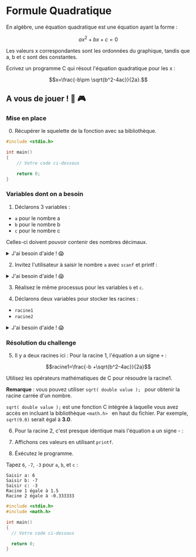 # Formule Quadratique

En algèbre, une équation quadratique est une équation ayant la forme :

$$ax^2 +bx + c = 0$$

Les valeurs x correspondantes sont les ordonnées du graphique, tandis que a, b et c sont des constantes.

Écrivez un programme C qui résout l'équation quadratique pour les x :

$$x=\frac{-b\pm \sqrt{b^2-4ac}}{2a}.$$


## A vous de jouer ! 🧩 🎮

### Mise en place

0. Récupérer le squelette de la fonction avec sa bibliothèque.
```c
#include <stdio.h>

int main()
{
    // Votre code ci-dessous

    return 0;
}
```

### Variables dont on a besoin

1. Déclarons 3 variables :
  - `a` pour le nombre a
  - `b` pour le nombre b
  - `c` pour le nombre c

  Celles-ci doivent pouvoir contenir des nombres décimaux.
  <details>
  <summary>J'ai besoin d'aide ! 😱</summary>
  <p>

  Le type de données ici doit être ``float`` (et non ``int``).

  Vous pouvez déclarer trois variables ``float`` comme suit :

  ```cpp
  float a;
  float b;
  float c;
  ```

  ou

  ```cpp
  float a, b, c;
  ```

  </p>
  </details>


2. Invitez l'utilisateur à saisir le nombre `a` avec `scanf` et printf :

  <details>
  <summary>J'ai besoin d'aide ! 😱</summary>
  <p>

  ```c
  int n;
  printf("Entrez un entier : ");
  scanf("%d", &n);
  ```

  </p>
  </details>


3. Réalisez le même processus pour les variables `b` et `c`.


4. Déclarons deux variables pour stocker les racines :
  - `racine1`
  - `racine2`

  <details>
  <summary>J'ai besoin d'aide ! 😱</summary>
  <p>

  Le type de données ici doit être double (et non int).

  Vous pouvez déclarer trois variables doubles comme suit :

  ```c
  double racine1;
  double racine2;
  ```

  ou

  ```c
  double racine1, racine2;
  ```

  </p>
  </details>

### Résolution du challenge

5. Il y a deux racines ici : Pour la racine 1, l'équation a un signe `+` :

$$racine1=\frac{-b +\sqrt{b^2-4ac}}{2a}$$

  Utilisez les opérateurs mathématiques de C pour résoudre la racine1.

  **Remarque** : vous pouvez utiliser `sqrt( double value );
` pour obtenir la racine carrée d'un nombre.

  `sqrt( double value );` est une fonction C intégrée à laquelle vous avez accès en incluant la bibliothèque `<math.h> ` en haut du fichier. Par exemple, `sqrt(9.0)` serait égal à **3.0**.


6. Pour la racine 2, c'est presque identique mais l'équation a un signe - :


7. Affichons ces valeurs en utilisant `printf`.

8. Éxécutez le programme.

  Tapez `6`, `-7`, `-3` pour `a`, `b`, et `c` :

  ```
  Saisir a: 6
  Saisir b: -7
  Saisir c: -3
  Racine 1 égale à 1.5
  Racine 2 égale à -0.333333
  ```


```c
#include <stdio.h>
#include <math.h>

int main()
{
  // Votre code ci-dessous

  return 0;
}
```
